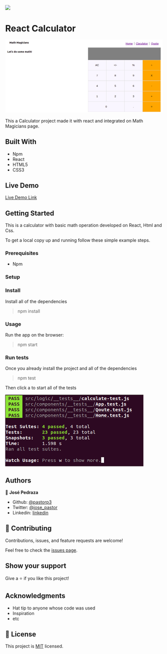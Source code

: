 
![](https://img.shields.io/badge/Microverse-blueviolet)

# React Calculator
 
 ![screenshot](./images/react-calculator.png)

This a Calculator project made it with react and integrated on Math Magicians page.

## Built With

- Npm
- React
- HTML5
- CSS3

## Live Demo

[Live Demo Link](https://reactcalculatorjosepedraza.herokuapp.com/)


## Getting Started

This is a calculator with basic math operation developed on React, Html and Css.


To get a local copy up and running follow these simple example steps.

### Prerequisites
- Npm

### Setup

### Install
Install all of the dependencies 

> npm install 

### Usage

Run the app on the browser:

> npm start

### Run tests
Once you already install the project and all of the dependencies

> npm test

Then click a to start all of the tests

![screenshot](./images/test-calculator.png)


## Authors


👤 **José Pedraza**

- Github: [@pastorp3](https://github.com/pastorp3)
- Twitter: [@jose_pastor](https://twitter.com/jose_pastorp3 )
- Linkedin: [linkedin](https://www.linkedin.com/in/jos%C3%A9-pedraza-acevedo-ab700a1a9/)


## 🤝 Contributing

Contributions, issues, and feature requests are welcome!

Feel free to check the [issues page](issues/).

## Show your support

Give a ⭐️ if you like this project!

## Acknowledgments

- Hat tip to anyone whose code was used
- Inspiration
- etc

## 📝 License

This project is [MIT](lic.url) licensed.

